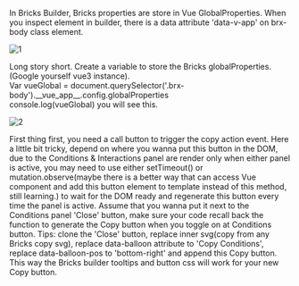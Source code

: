 In Bricks Builder, Bricks properties are store in Vue GlobalProperties. When you inspect element in builder, there is a data attribute 'data-v-app' on brx-body class element.

![1](https://github.com/0jscsshtml/Bricksfree/assets/80338568/8a53a11e-5145-49fc-8aae-f7ca4bc4ef65)

Long story short. Create a variable to store the Bricks globalProperties.(Google yourself vue3 instance).  
Var vueGlobal = document.querySelector('.brx-body').\_\_vue_app__.config.globalProperties  
console.log(vueGlobal) you will see this.  

![2](https://github.com/0jscsshtml/Bricksfree/assets/80338568/451bf348-e128-4755-b6be-562ecc73b4ae)

First thing first, you need a call button to trigger the copy action event. Here a little bit tricky, depend on where you wanna put this button in the DOM, due to the Conditions & Interactions panel are render only when either panel is active, you may need to use either setTimeout() or mutation.observe(maybe there is a better way that can access Vue component and add this button element to template instead of this method, still learning.) to wait for the DOM ready and regenerate this button every time the panel is active. Assume that you wanna put it next to the Conditions panel 'Close' button, make sure your code recall back the function to generate the Copy button when you toggle on at Conditions button. Tips: clone the 'Close' button, replace inner svg(copy from any Bricks copy svg), replace data-balloon attribute to 'Copy Conditions', replace data-balloon-pos to 'bottom-right' and append this Copy button. This way the Bricks builder tooltips and button css will work for your new Copy button.
